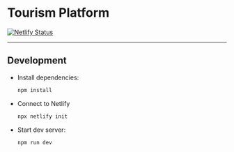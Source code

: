 # Tourism Platform

[![Netlify Status](https://api.netlify.com/api/v1/badges/08ee0e5f-d3fe-45ce-bde4-c978647c4e06/deploy-status)](https://app.netlify.com/sites/suja/deploys)

---

## Development

- Install dependencies:

  ```sh
  npm install
  ```

- Connect to Netlify

  ```sh
  npx netlify init
  ```

- Start dev server:

  ```sh
  npm run dev
  ```
